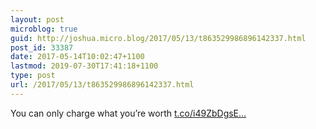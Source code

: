 ```yaml
---
layout: post
microblog: true
guid: http://joshua.micro.blog/2017/05/13/t863529986896142337.html
post_id: 33387
date: 2017-05-14T10:02:47+1100
lastmod: 2019-07-30T17:41:18+1100
type: post
url: /2017/05/13/t863529986896142337.html
---
```

You can only charge what you’re worth [t.co/i49ZbDgsE...](https://t.co/i49ZbDgsES)
